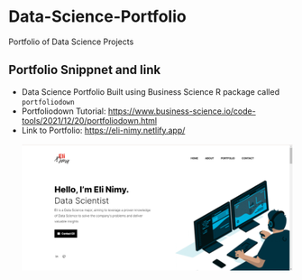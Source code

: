 # Data-Science-Portfolio
Portfolio of Data Science Projects

## Portfolio Snippnet and link
- Data Science Portfolio Built using Business Science R package called `portfoliodown`
- Portfoliodown Tutorial: https://www.business-science.io/code-tools/2021/12/20/portfoliodown.html
- Link to Portfolio: https://eli-nimy.netlify.app/ <br> <br>
![Portfolio Snippnet](https://github.com/Ellie190/Data-Science-Portfolio/blob/main/themes/raditian-free-hugo-theme-data-science/images/pf_preview.png)
